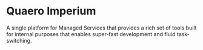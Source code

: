 # Quaero Imperium
A single platform for Managed Services that provides a rich set of tools built for internal purposes that enables super-fast development and fluid task-switching.